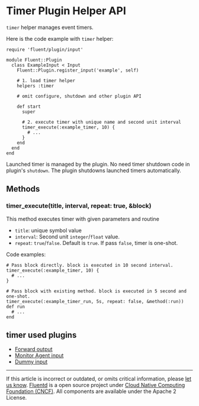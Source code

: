 # Timer Plugin Helper API

`timer` helper manages event timers.

Here is the code example with `timer` helper:

``` {.CodeRay}
require 'fluent/plugin/input'

module Fluent::Plugin
  class ExampleInput < Input
    Fluent::Plugin.register_input('example', self)

    # 1. load timer helper
    helpers :timer

    # omit configure, shutdown and other plugin API

    def start
      super

      # 2. execute timer with unique name and second unit interval
      timer_execute(:example_timer, 10) {
        # ...
      }
    end
  end
end
```

Launched timer is managed by the plugin. No need timer shutdown code in
plugin's `shutdown`. The plugin shutdowns launched timers automatically.


## Methods


### timer\_execute(title, interval, repeat: true, &block)

This method executes timer with given parameters and routine

-   `title`: unique symbol value
-   `interval`: Second unit `integer`/`float` value.
-   `repeat`: `true`/`false`. Default is `true`. If pass `false`, timer
    is one-shot.

Code examples:

``` {.CodeRay}
# Pass block directly. block is executed in 10 second interval.
timer_execute(:example_timer, 10) {
  # ...
}

# Pass block with existing method. block is executed in 5 second and one-shot.
timer_execute(:example_timer_run, 5s, repeat: false, &method(:run))
def run
  # ...
end
```


## timer used plugins

-   [Forward output](/articles/out_forward.md)
-   [Monitor Agent input](/plugins/input/in_monitor_agent.md)
-   [Dummy input](/plugins/input/in_dummy.md)


------------------------------------------------------------------------

If this article is incorrect or outdated, or omits critical information, please [let us know](https://github.com/fluent/fluentd-docs/issues?state=open).
[Fluentd](http://www.fluentd.org/) is a open source project under [Cloud Native Computing Foundation (CNCF)](https://cncf.io/). All components are available under the Apache 2 License.

